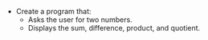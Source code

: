 * Create a program that:
    *  Asks the user for two numbers.
    * Displays the sum, difference, product, and quotient.